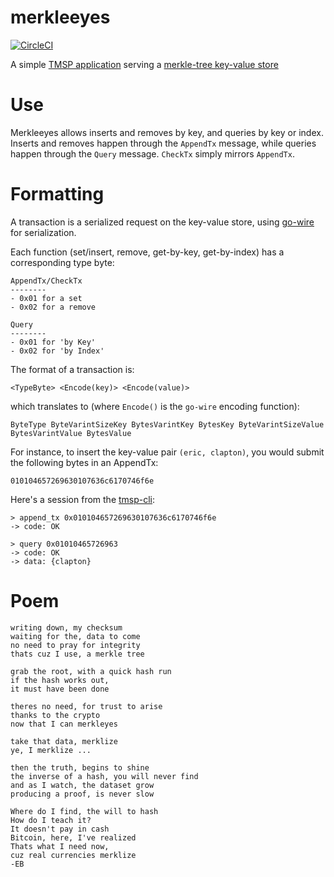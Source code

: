 # merkleeyes

[![CircleCI](https://circleci.com/gh/tendermint/merkleeyes.svg?style=svg)](https://circleci.com/gh/tendermint/merkleeyes)

A simple [TMSP application](github.com/tendermint/tmsp) serving a [merkle-tree key-value store](github.com/tendermint/go-merkle) 

# Use

Merkleeyes allows inserts and removes by key, and queries by key or index.
Inserts and removes happen through the `AppendTx` message, while queries happen through the `Query` message.
`CheckTx` simply mirrors `AppendTx`.

# Formatting

A transaction is a serialized request on the key-value store, using [go-wire](https://github.com/tendermint/go-wire)
for serialization.

Each function (set/insert, remove, get-by-key, get-by-index) has a corresponding type byte:

```
AppendTx/CheckTx
--------
- 0x01 for a set
- 0x02 for a remove

Query
--------
- 0x01 for 'by Key'
- 0x02 for 'by Index'
```

The format of a transaction is:

```
<TypeByte> <Encode(key)> <Encode(value)>
```

which translates to (where `Encode()` is the `go-wire` encoding function):

```
ByteType ByteVarintSizeKey BytesVarintKey BytesKey ByteVarintSizeValue BytesVarintValue BytesValue
```

For instance, to insert the key-value pair `(eric, clapton)`, you would submit the following bytes in an AppendTx:

```
010104657269630107636c6170746f6e
```

Here's a session from the [tmsp-cli](http://tendermint.com/guide/run-your-first-tmsp-application/):

```
> append_tx 0x010104657269630107636c6170746f6e
-> code: OK

> query 0x01010465726963                  
-> code: OK
-> data: {clapton}
```

# Poem

```
writing down, my checksum
waiting for the, data to come
no need to pray for integrity
thats cuz I use, a merkle tree

grab the root, with a quick hash run
if the hash works out,
it must have been done

theres no need, for trust to arise
thanks to the crypto
now that I can merkleyes

take that data, merklize
ye, I merklize ...

then the truth, begins to shine
the inverse of a hash, you will never find
and as I watch, the dataset grow
producing a proof, is never slow

Where do I find, the will to hash
How do I teach it?
It doesn't pay in cash
Bitcoin, here, I've realized
Thats what I need now,
cuz real currencies merklize
-EB
```
